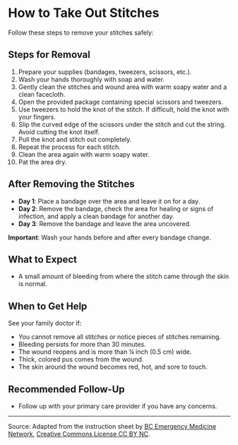 # How to Take Out Stitches

Follow these steps to remove your stitches safely:

## Steps for Removal
1. Prepare your supplies (bandages, tweezers, scissors, etc.).
2. Wash your hands thoroughly with soap and water.
3. Gently clean the stitches and wound area with warm soapy water and a clean facecloth.
4. Open the provided package containing special scissors and tweezers.
5. Use tweezers to hold the knot of the stitch. If difficult, hold the knot with your fingers.
6. Slip the curved edge of the scissors under the stitch and cut the string. Avoid cutting the knot itself.
7. Pull the knot and stitch out completely.
8. Repeat the process for each stitch.
9. Clean the area again with warm soapy water.
10. Pat the area dry.

## After Removing the Stitches
- **Day 1**: Place a bandage over the area and leave it on for a day.
- **Day 2**: Remove the bandage, check the area for healing or signs of infection, and apply a clean bandage for another day.
- **Day 3**: Remove the bandage and leave the area uncovered.

**Important**: Wash your hands before and after every bandage change.

## What to Expect
- A small amount of bleeding from where the stitch came through the skin is normal.

## When to Get Help
See your family doctor if:
- You cannot remove all stitches or notice pieces of stitches remaining.
- Bleeding persists for more than 30 minutes.
- The wound reopens and is more than ¼ inch (0.5 cm) wide.
- Thick, colored pus comes from the wound.
- The skin around the wound becomes red, hot, and sore to touch.

## Recommended Follow-Up
- Follow up with your primary care provider if you have any concerns.

---

Source: Adapted from the instruction sheet by [BC Emergency Medicine Network](http://www.bcemn.ca/clinical_resource/how-to-take-out-stitches/), [Creative Commons License CC BY NC](https://creativecommons.org/licenses/by-nc/4.0/deed.en).
